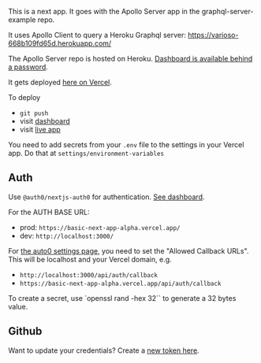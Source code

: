 This is a next app.
It goes with the Apollo Server app in the graphql-server-example repo.

It uses Apollo Client to query a Heroku Graphql server:
https://varioso-668b109fd65d.herokuapp.com/

The Apollo Server repo is hosted on Heroku. [Dashboard is available behind a password](https://dashboard.heroku.com/apps/varioso).

It gets deployed [here on Vercel](https://basic-next-pt986nrak-akiryk.vercel.app/).

To deploy

- `git push`
- visit [dashboard](https://vercel.com/akiryk/basic-next-app)
- visit [live app](https://basic-next-app-alpha.vercel.app/)

You need to add secrets from your `.env` file to the settings in your Vercel app. Do that at `settings/environment-variables`

## Auth

Use `@auth0/nextjs-auth0` for authentication. [See dashboard](https://manage.auth0.com/dashboard/us/dev-6yrl3be1h2xi7tlj/applications/JFa6Th02Y9QR064pUVOoYH5pwC66kJ7Y/settings).

For the AUTH BASE URL:

- prod: `https://basic-next-app-alpha.vercel.app/`
- dev: `http://localhost:3000/`

For [the auto0 settings page](https://manage.auth0.com/dashboard), you need to set the "Allowed Callback URLs". This will be localhost and your Vercel domain, e.g.

- `http://localhost:3000/api/auth/callback`
- `https://basic-next-app-alpha.vercel.app/api/auth/callback`

To create a secret, use `openssl rand -hex 32`` to generate a 32 bytes value.

## Github

Want to update your credentials? Create a [new token here](https://github.com/settings/tokens).
